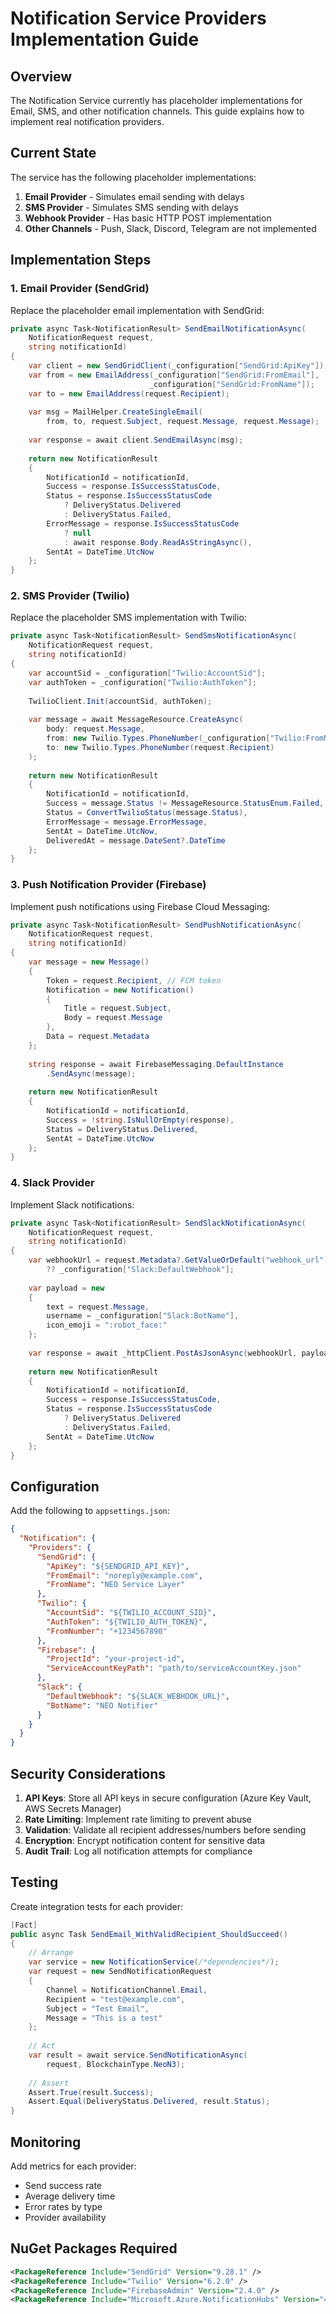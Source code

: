 # Notification Service Providers Implementation Guide

## Overview

The Notification Service currently has placeholder implementations for Email, SMS, and other notification channels. This guide explains how to implement real notification providers.

## Current State

The service has the following placeholder implementations:

1. **Email Provider** - Simulates email sending with delays
2. **SMS Provider** - Simulates SMS sending with delays  
3. **Webhook Provider** - Has basic HTTP POST implementation
4. **Other Channels** - Push, Slack, Discord, Telegram are not implemented

## Implementation Steps

### 1. Email Provider (SendGrid)

Replace the placeholder email implementation with SendGrid:

```csharp
private async Task<NotificationResult> SendEmailNotificationAsync(
    NotificationRequest request, 
    string notificationId)
{
    var client = new SendGridClient(_configuration["SendGrid:ApiKey"]);
    var from = new EmailAddress(_configuration["SendGrid:FromEmail"], 
                               _configuration["SendGrid:FromName"]);
    var to = new EmailAddress(request.Recipient);
    
    var msg = MailHelper.CreateSingleEmail(
        from, to, request.Subject, request.Message, request.Message);
    
    var response = await client.SendEmailAsync(msg);
    
    return new NotificationResult
    {
        NotificationId = notificationId,
        Success = response.IsSuccessStatusCode,
        Status = response.IsSuccessStatusCode 
            ? DeliveryStatus.Delivered 
            : DeliveryStatus.Failed,
        ErrorMessage = response.IsSuccessStatusCode 
            ? null 
            : await response.Body.ReadAsStringAsync(),
        SentAt = DateTime.UtcNow
    };
}
```

### 2. SMS Provider (Twilio)

Replace the placeholder SMS implementation with Twilio:

```csharp
private async Task<NotificationResult> SendSmsNotificationAsync(
    NotificationRequest request, 
    string notificationId)
{
    var accountSid = _configuration["Twilio:AccountSid"];
    var authToken = _configuration["Twilio:AuthToken"];
    
    TwilioClient.Init(accountSid, authToken);
    
    var message = await MessageResource.CreateAsync(
        body: request.Message,
        from: new Twilio.Types.PhoneNumber(_configuration["Twilio:FromNumber"]),
        to: new Twilio.Types.PhoneNumber(request.Recipient)
    );
    
    return new NotificationResult
    {
        NotificationId = notificationId,
        Success = message.Status != MessageResource.StatusEnum.Failed,
        Status = ConvertTwilioStatus(message.Status),
        ErrorMessage = message.ErrorMessage,
        SentAt = DateTime.UtcNow,
        DeliveredAt = message.DateSent?.DateTime
    };
}
```

### 3. Push Notification Provider (Firebase)

Implement push notifications using Firebase Cloud Messaging:

```csharp
private async Task<NotificationResult> SendPushNotificationAsync(
    NotificationRequest request, 
    string notificationId)
{
    var message = new Message()
    {
        Token = request.Recipient, // FCM token
        Notification = new Notification()
        {
            Title = request.Subject,
            Body = request.Message
        },
        Data = request.Metadata
    };
    
    string response = await FirebaseMessaging.DefaultInstance
        .SendAsync(message);
    
    return new NotificationResult
    {
        NotificationId = notificationId,
        Success = !string.IsNullOrEmpty(response),
        Status = DeliveryStatus.Delivered,
        SentAt = DateTime.UtcNow
    };
}
```

### 4. Slack Provider

Implement Slack notifications:

```csharp
private async Task<NotificationResult> SendSlackNotificationAsync(
    NotificationRequest request, 
    string notificationId)
{
    var webhookUrl = request.Metadata?.GetValueOrDefault("webhook_url") 
        ?? _configuration["Slack:DefaultWebhook"];
    
    var payload = new
    {
        text = request.Message,
        username = _configuration["Slack:BotName"],
        icon_emoji = ":robot_face:"
    };
    
    var response = await _httpClient.PostAsJsonAsync(webhookUrl, payload);
    
    return new NotificationResult
    {
        NotificationId = notificationId,
        Success = response.IsSuccessStatusCode,
        Status = response.IsSuccessStatusCode 
            ? DeliveryStatus.Delivered 
            : DeliveryStatus.Failed,
        SentAt = DateTime.UtcNow
    };
}
```

## Configuration

Add the following to `appsettings.json`:

```json
{
  "Notification": {
    "Providers": {
      "SendGrid": {
        "ApiKey": "${SENDGRID_API_KEY}",
        "FromEmail": "noreply@example.com",
        "FromName": "NEO Service Layer"
      },
      "Twilio": {
        "AccountSid": "${TWILIO_ACCOUNT_SID}",
        "AuthToken": "${TWILIO_AUTH_TOKEN}",
        "FromNumber": "+1234567890"
      },
      "Firebase": {
        "ProjectId": "your-project-id",
        "ServiceAccountKeyPath": "path/to/serviceAccountKey.json"
      },
      "Slack": {
        "DefaultWebhook": "${SLACK_WEBHOOK_URL}",
        "BotName": "NEO Notifier"
      }
    }
  }
}
```

## Security Considerations

1. **API Keys**: Store all API keys in secure configuration (Azure Key Vault, AWS Secrets Manager)
2. **Rate Limiting**: Implement rate limiting to prevent abuse
3. **Validation**: Validate all recipient addresses/numbers before sending
4. **Encryption**: Encrypt notification content for sensitive data
5. **Audit Trail**: Log all notification attempts for compliance

## Testing

Create integration tests for each provider:

```csharp
[Fact]
public async Task SendEmail_WithValidRecipient_ShouldSucceed()
{
    // Arrange
    var service = new NotificationService(/*dependencies*/);
    var request = new SendNotificationRequest
    {
        Channel = NotificationChannel.Email,
        Recipient = "test@example.com",
        Subject = "Test Email",
        Message = "This is a test"
    };
    
    // Act
    var result = await service.SendNotificationAsync(
        request, BlockchainType.NeoN3);
    
    // Assert
    Assert.True(result.Success);
    Assert.Equal(DeliveryStatus.Delivered, result.Status);
}
```

## Monitoring

Add metrics for each provider:

- Send success rate
- Average delivery time
- Error rates by type
- Provider availability

## NuGet Packages Required

```xml
<PackageReference Include="SendGrid" Version="9.28.1" />
<PackageReference Include="Twilio" Version="6.2.0" />
<PackageReference Include="FirebaseAdmin" Version="2.4.0" />
<PackageReference Include="Microsoft.Azure.NotificationHubs" Version="4.1.0" />
```